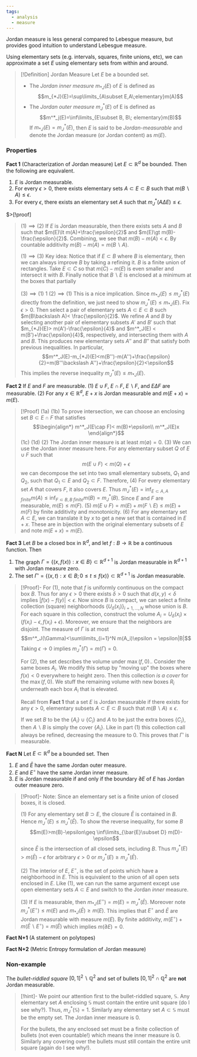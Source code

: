 ```yaml
---
tags:
  - analysis
  - measure
---
```

Jordan measure is less general compared to Lebesgue measure, but provides good intuition to understand Lebesgue measure. 

Using elementary sets (e.g. intervals, squares, finite unions, etc), we can approximate a set $E$ using elementary sets from within and around. 

>[!Definition] Jordan Measure
>Let $E$ be a bounded set. 
>- The *Jordan inner measure* $m_{*J}(E)$ of $E$ is defined as
>$$m_{*J}(E)=\sup\limits_{A\subset E,A\;elementary}m(A)$$
>- The *Jordan outer measure* $m^*_J(E)$ of E is defined as
>$$m^*_j(E)=\inf\limits_{E\subset B, B\; elementary}m(B)$$
>If $m_{*J}(E)=m^*_J(E)$, then $E$ is said to be *Jordan-measurable* and denote the Jordan measure (or Jordan content) as $m(E)$.

### Properties
**Fact 1** (Characterization of Jordan measure)
Let $E\subset\mathbb{R}^d$ be bounded. Then the following are equivalent.
1) $E$ is Jordan measurable.
2) For every $\epsilon>0$, there exists elementary sets $A\subset E\subset B$ such that $m(B\backslash A)\leq \epsilon$.
3) For every $\epsilon$, there exists an elementary set $A$ such that $m^*_J(A\Delta E)\leq \epsilon$.

$>[!proof] 
>$(1)\implies(2)$
>If $E$ is Jordan measurable, then there exists sets $A$ and $B$ such that $m(E)\lt m(A)+\frac{\epsilon}{2}$ and $m(E)\gt m(B)-\frac{\epsilon}{2}$. Combining, we see that $m(B)- m(A)\lt\epsilon$. By countable additivity $m(B)-m(A)=m(B\backslash A)$. 
>
>$(1)\implies (3)$
>Key idea: Notice that if $E\subset B$  where $B$ is elementary, then we can always improve $B$ by taking a refining it. $B$ is a finite union of rectangles. Take $E\subset C$ so that $m(C)-m(E)$ is even smaller and intersect it with $B$. 
>Finally notice that $B\backslash E$ is enclosed at a minimum at the boxes that partially 
>
>$(3)\implies (1)$
>1
>$(2)\implies (1)$
>This is a nice implication. Since $m_{*J}(E)\leq m^*_J(E)$ directly from the definition, we just need to show $m^*_J(E)\leq m_{*J}(E)$. Fix $\epsilon>0$. Then select a pair of elementary sets $A\subset E\subset B$ such $m(B\backslash A)< \frac{\epsilon}{2}$. We refine $A$ and $B$ by selecting another pair of elementary subsets $A'$ and $B'$ such that $m_{*J}(E)> m(A')-\frac{\epsilon}{4}$ and $m^*_J(E) < m(B')+\frac{\epsilon}{4}$, respectively, and intersecting them with $A$ and $B$. This produces new elementary sets $A''$ and $B''$ that satisfy both previous inequalities. In particular, 
>$$m^*_J(E)-m_{*J}(E)<m(B'')-m(A'')+\frac{\epsilon}{2}=m(B''\backslash A'')+\frac{\epsilon}{2}<\epsilon$$
>This implies the reverse inequality $m^*_J(E)\leq m_{*J}(E)$.






**Fact 2**
If $E$ and $F$ are measurable.
(1) $E\cup F$, $E\cap F$, $E\backslash F$, and $E\Delta F$ are measurable.
(2) For any $x\in\mathbb{R}^d$, $E+x$ is Jordan measurable and $m(E+x)=m(E)$.
>[!Proof]
>(1a)
>(1b) To prove intersection, we can choose an enclosing set $B\subset E\cap F$ that satisfies
>$$\begin{align*}
>m^*_J(E\cap F)< m(B)+\epsilon\\
>	m^*_J(E)x
>\end{align*}$$
>(1c)
>(1d)
>(2) The Jordan inner measure is at least $m(\emptyset)=0$.
>(3) We can use the Jordan inner measure here. For any elementary subset $Q$ of $E\cup F$ such that
>$$m(E\cup F)< m(Q)+\epsilon$$
>we can decompose the set into two small elementary subsets, $Q_1$ and $Q_2$, such that $Q_1\subset E$ and $Q_2\subset F$. Therefore, 
>(4) For every elementary set $A$ that covers $F$, it also covers $E$. Thus $m^*_J(E)=\inf_{E\subset A, A\;finite} m(A) \leq \inf_ {F\subset B, B\;finite} m(B)=m^*_J(B)$. Since $E$ and $F$ are measurable, $m(E)\leq m(F)$. 
>(5) $m(E\cup F) = m(E) + m(F\backslash E)\leq m(E) + m(F)$ by finite additivity and monotonicity.
>(6) For any elementary set $A\subset E$, we can translate it by $x$ to get a new set that is contained in $E+x$. These are in bijection with the original elementary subsets of $E$ and note $m(E+x)=m(E)$.

**Fact 3**
Let $B$ be a closed box in $\mathbb{R}^d$, and let $f:B\rightarrow\mathbb{R}$ be a continuous function. Then
1) The graph $\Gamma=\{(x,f(x)):x\in B\}\subset\mathbb{R}^{d+1}$ is Jordan measurable in $\mathbb{R}^{d+1}$ with Jordan measure zero. 
2) The set $\Gamma'=\{(x,t): x\in B;0\leq t\leq f(x)\}\subset\mathbb{R}^{d+1}$ is Jordan measurable.

>[!Proof]-
>For (1), note that $f$ is uniformly continuous on the compact box $B$. Thus for any $\epsilon>0$ there exists $\delta>0$ such that $d(x,y)<\delta$ implies $|f(x)-f(y)|<\epsilon$. Now since $B$ is compact, we can select a finite collection (square) neighborhoods $\{U_\delta(x_i)\}_{i=1,\ldots,N}$ whose union is $B$. For each square in this collection, construct the volume $A_i=U_\delta(x_i)\times (f(x_i)-\epsilon, f(x_i)+\epsilon)$.  Moreover, we ensure that the neighbors are disjoint. The measure of $\Gamma$ is at most
>$$m^*_J(\Gamma)<\sum\limits_{i=1}^N m(A_i)\epsilon = \epsilon|B|$$
>Taking $\epsilon\rightarrow 0$ implies $m^*_J(\Gamma)=m(\Gamma)=0$.
>
>For (2), the set describes the volume under $\max(f,0)$.. Consider the same boxes $A_i$. We modify this setup by "moving up" the boxes where $f(x)<0$ everywhere to height zero. Then this collection *is a cover* for the $\max(f,0)$. We stuff the remaining volume with new boxes $R_i$ underneath each box $A_i$ that is elevated.
>
>Recall from **Fact 1** that a set $E$ is Jordan measurable if there exists for any $\epsilon>0$, elementary subsets $A\subset E\subset B$ such that $m(B\backslash A)\leq \epsilon$. 
>
>If we set $B$ to be the $\{A_i\}\cup\{C_i\}$ and $A$ to be just the extra boxes $\{C_i\}$, then $A\backslash B$ is simply the cover $\{A_i\}$. Like in part $(1)$ this collection call always be refined, decreasing the measure to $0$. This proves that $\Gamma'$ is measurable. 

**Fact N**
Let $E\subset \mathbb{R}^d$ be a bounded set. Then
1) $E$ and $\bar{E}$ have the same Jordan outer measure. 
2) $E$ and $E^\circ$ have the same Jordan inner measure.
3) $E$ is Jordan measurable if and only if the boundary $\partial E$ of $E$ has Jordan outer measure zero.

>[!Proof]-
>Note: Since an elementary set is a finite union of closed boxes, it is closed.
>
>(1) For any elementary set $B\supset E$, the closure $\bar{E}$ is contained in $B$. Hence $m^*_J(E)\leq m^*_J(\bar{E})$. To show the reverse inequality, for some $B$
>$$m(E)>m(B)-\epsilon\geq \inf\limits_{\bar{E}\subset D} m(D)-\epsilon$$
>since $\bar{E}$ is the intersection of all closed sets, including $B$. Thus $m^*_J(E)>m(\bar{E})-\epsilon$ for arbitrary $\epsilon>0$ or $m^*_J(E)\geq m^*_J(\bar{E})$.
>
>(2) The interior of $E$, $E^\circ$,  is the set of points which have a neighborhood in $E$. This is equivalent to the union of all open sets enclosed in $E$.  Like (1), we can run the same argument except use open elementary sets $A\subset E$ and switch to the Jordan *inner* measure.
>
>(3) If $E$ is measurable, then $m_{*J}(E^\circ)=m(E)=m^*_J(\bar{E})$. Moreover note $m^*_J(E^\circ)\leq m(E)$ and $m_{*J}(\bar{E})\geq m(E)$. This implies that $E^\circ$ and $\bar{E}$ are Jordan measurable with measure $m(E)$. By finite additivity, $m(E^\circ) + m(\bar{E}\backslash E^\circ) = m(\bar{E})$ which implies $m(\partial E)=0$.

**Fact N+1** (A statement on polytopes)

**Fact N+2** (Metric Entropy formulation of Jordan measure)


### Non-example
The *bullet-riddled square* $[0,1]^2\backslash \mathbb{Q}^2$ and set of bullets $[0,1]^2\cap \mathbb{Q}^2$ are **not** Jordan measurable.
>[!hint]-
>We point our attention first to the bullet-riddled square, $\mathbb{S}$. Any elementary set $A$ enclosing $\mathbb{S}$ must contain the entire unit square (do I see why?). Thus, $m^*_J(\mathbb{S})=1$. Similarly any elementary set $A\subset \mathbb{S}$ must be the empty set. The Jordan inner measure is $0$.
>
>For the bullets, the any enclosed set must be a finite collection of bullets (not even countable!) which means the inner measure is $0$. Similarly any covering over the bullets must still contain the entire unit square (again do I see why!).




